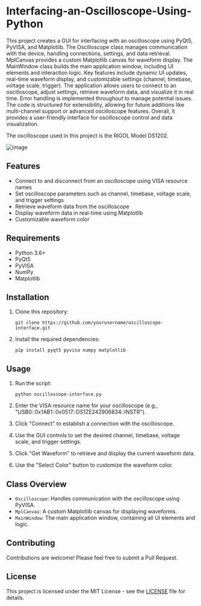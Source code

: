 # Interfacing-an-Oscilloscope-Using-Python

This project creates a GUI for interfacing with an oscilloscope using PyQt5, PyVISA, and Matplotlib. The Oscilloscope class manages communication with the device, handling connections, settings, and data retrieval. MplCanvas provides a custom Matplotlib canvas for waveform display. The MainWindow class builds the main application window, including UI elements and interaction logic. Key features include dynamic UI updates, real-time waveform display, and customizable settings (channel, timebase, voltage scale, trigger). The application allows users to connect to an oscilloscope, adjust settings, retrieve waveform data, and visualize it in real time. Error handling is implemented throughout to manage potential issues. The code is structured for extensibility, allowing for future additions like multi-channel support or advanced oscilloscope features. Overall, it provides a user-friendly interface for oscilloscope control and data visualization.

The oscilloscope used in this project is the RIGOL Model DS1202.

![image](https://github.com/user-attachments/assets/1d24674a-4955-46fa-abea-284619cb2ec7)

## Features

- Connect to and disconnect from an oscilloscope using VISA resource names
- Set oscilloscope parameters such as channel, timebase, voltage scale, and trigger settings
- Retrieve waveform data from the oscilloscope
- Display waveform data in real-time using Matplotlib
- Customizable waveform color

## Requirements

- Python 3.6+
- PyQt5
- PyVISA
- NumPy
- Matplotlib

## Installation

1. Clone this repository:
   ```
   git clone https://github.com/yourusername/oscilloscope-interface.git
   ```

2. Install the required dependencies:
   ```
   pip install pyqt5 pyvisa numpy matplotlib
   ```

## Usage

1. Run the script:
   ```
   python oscilloscope-interface.py
   ```

2. Enter the VISA resource name for your oscilloscope (e.g., "USB0::0x1AB1::0x0517::DS1ZE242906834::INSTR").

3. Click "Connect" to establish a connection with the oscilloscope.

4. Use the GUI controls to set the desired channel, timebase, voltage scale, and trigger settings.

5. Click "Get Waveform" to retrieve and display the current waveform data.

6. Use the "Select Color" button to customize the waveform color.

## Class Overview

- `Oscilloscope`: Handles communication with the oscilloscope using PyVISA.
- `MplCanvas`: A custom Matplotlib canvas for displaying waveforms.
- `MainWindow`: The main application window, containing all UI elements and logic.

## Contributing

Contributions are welcome! Please feel free to submit a Pull Request.

## License

This project is licensed under the MIT License - see the [LICENSE](LICENSE) file for details.
